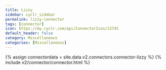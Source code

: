 ```yaml
---
title: Lizzy
sidebar: cyclr_sidebar
permalink: lizzy-connector
tags: [connector]
icon: https://my.cyclr.com/api/ConnectorIcon/13741
default_header: false
category: Miscellaneous
categories: [Miscellaneous]
---
```

{% assign connectordata = site.data.v2.connectors.connector-lizzy %}
{% include v2/connector/connector.html %}	